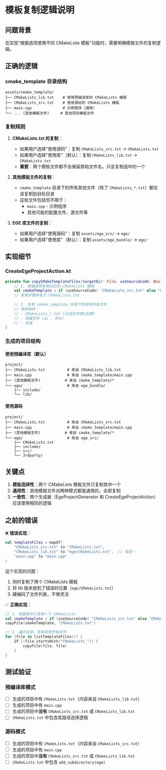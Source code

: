 # 模板复制逻辑说明

## 问题背景

在实现"根据选项使用不同 CMakeLists 模板"功能时，需要明确模板文件的复制逻辑。

## 正确的逻辑

### cmake_template 目录结构

```
assets/cmake_template/
├── CMakeLists_lib.txt    # 使用预编译库的 CMakeLists 模板
├── CMakeLists_src.txt    # 使用源码的 CMakeLists 模板
├── main.cpp              # 示例程序（通用）
└── ... (其他模板文件)     # 其他项目模板文件
```

### 复制规则

1. **CMakeLists.txt 的复制**：
   - 如果用户选择"使用源码"：复制 `CMakeLists_src.txt` → `CMakeLists.txt`
   - 如果用户选择"使用库"（默认）：复制 `CMakeLists_lib.txt` → `CMakeLists.txt`
   - **重要**：两个模板文件都不会保留原始文件名，只会复制选中的一个

2. **其他模板文件的复制**：
   - `cmake_template` 目录下的所有其他文件（除了 `CMakeLists_*.txt`）都应该复制到目标目录
   - 这些文件包括但不限于：
     - `main.cpp` - 示例程序
     - 其他可能的配置文件、源文件等

3. **EGE 库文件的复制**：
   - 如果用户选择"使用源码"：复制 `assets/ege_src/` → `ege/`
   - 如果用户选择"使用库"（默认）：复制 `assets/ege_bundle/` → `ege/`

## 实现细节

### CreateEgeProjectAction.kt

```kotlin
private fun copyCMakeTemplateFiles(targetDir: File, useSourceCode: Boolean) {
    // 1. 根据选项复制对应的 CMakeLists 模板
    val cmakeTemplate = if (useSourceCode) "CMakeLists_src.txt" else "CMakeLists_lib.txt"
    // 复制并重命名为 CMakeLists.txt
    
    // 2. 复制 cmake_template 目录下的其他所有文件
    // 排除条件：
    // - CMakeLists_*.txt (已经在步骤1处理)
    // - 隐藏文件 (以 . 开头)
    // - 目录
}
```

### 生成的项目结构

#### 使用预编译库（默认）

```
project/
├── CMakeLists.txt          # 来自 CMakeLists_lib.txt
├── main.cpp                # 来自 cmake_template/main.cpp
├── (其他模板文件)           # 来自 cmake_template/*
└── ege/                    # 来自 ege_bundle/
    ├── include/
    └── lib/
```

#### 使用源码

```
project/
├── CMakeLists.txt          # 来自 CMakeLists_src.txt
├── main.cpp                # 来自 cmake_template/main.cpp
├── (其他模板文件)           # 来自 cmake_template/*
└── ege/                    # 来自 ege_src/
    ├── CMakeLists.txt
    ├── include/
    ├── src/
    └── 3rdparty/
```

## 关键点

1. **模板选择性**：两个 CMakeLists 模板文件只复制其中一个
2. **通用性**：其他模板文件对两种模式都是通用的，全部复制
3. **一致性**：两个生成器（EgeProjectGenerator 和 CreateEgeProjectAction）应该使用相同的逻辑

## 之前的错误

❌ **错误实现**：
```kotlin
val templateFiles = mapOf(
    "CMakeLists_src.txt" to "CMakeLists.txt",
    "CMakeLists_lib.txt" to "ege/CMakeLists.txt",  // 错误！
    "main.cpp" to "main.cpp"
)
```

这个实现的问题：
1. 同时复制了两个 CMakeLists 模板
2. 将 lib 版本放到了错误的位置（`ege/CMakeLists.txt`）
3. 硬编码了文件列表，不够灵活

✅ **正确实现**：
```kotlin
// 1. 根据条件只复制一个 CMakeLists
val cmakeTemplate = if (useSourceCode) "CMakeLists_src.txt" else "CMakeLists_lib.txt"
copyFile(cmakeTemplate, "CMakeLists.txt")

// 2. 遍历目录，复制其他所有文件
for (file in listTemplateFiles()) {
    if (!file.startsWith("CMakeLists_")) {
        copyFile(file, file)
    }
}
```

## 测试验证

### 预编译库模式
- [ ] 生成的项目中有 `CMakeLists.txt`（内容来自 `CMakeLists_lib.txt`）
- [ ] 生成的项目中有 `main.cpp`
- [ ] 生成的项目中**没有** `CMakeLists_src.txt` 或 `CMakeLists_lib.txt`
- [ ] `CMakeLists.txt` 中包含库路径选择逻辑

### 源码模式
- [ ] 生成的项目中有 `CMakeLists.txt`（内容来自 `CMakeLists_src.txt`）
- [ ] 生成的项目中有 `main.cpp`
- [ ] 生成的项目中**没有** `CMakeLists_src.txt` 或 `CMakeLists_lib.txt`
- [ ] `CMakeLists.txt` 中包含 `add_subdirectory(ege)`

